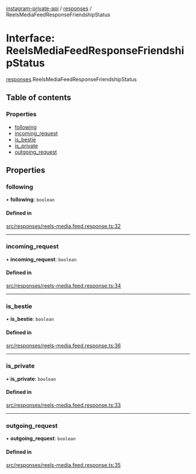 [instagram-private-api](../../README.md) / [responses](../../modules/responses.md) / ReelsMediaFeedResponseFriendshipStatus

# Interface: ReelsMediaFeedResponseFriendshipStatus

[responses](../../modules/responses.md).ReelsMediaFeedResponseFriendshipStatus

## Table of contents

### Properties

- [following](ReelsMediaFeedResponseFriendshipStatus.md#following)
- [incoming\_request](ReelsMediaFeedResponseFriendshipStatus.md#incoming_request)
- [is\_bestie](ReelsMediaFeedResponseFriendshipStatus.md#is_bestie)
- [is\_private](ReelsMediaFeedResponseFriendshipStatus.md#is_private)
- [outgoing\_request](ReelsMediaFeedResponseFriendshipStatus.md#outgoing_request)

## Properties

### following

• **following**: `boolean`

#### Defined in

[src/responses/reels-media.feed.response.ts:32](https://github.com/Nerixyz/instagram-private-api/blob/b3351b9/src/responses/reels-media.feed.response.ts#L32)

___

### incoming\_request

• **incoming\_request**: `boolean`

#### Defined in

[src/responses/reels-media.feed.response.ts:34](https://github.com/Nerixyz/instagram-private-api/blob/b3351b9/src/responses/reels-media.feed.response.ts#L34)

___

### is\_bestie

• **is\_bestie**: `boolean`

#### Defined in

[src/responses/reels-media.feed.response.ts:36](https://github.com/Nerixyz/instagram-private-api/blob/b3351b9/src/responses/reels-media.feed.response.ts#L36)

___

### is\_private

• **is\_private**: `boolean`

#### Defined in

[src/responses/reels-media.feed.response.ts:33](https://github.com/Nerixyz/instagram-private-api/blob/b3351b9/src/responses/reels-media.feed.response.ts#L33)

___

### outgoing\_request

• **outgoing\_request**: `boolean`

#### Defined in

[src/responses/reels-media.feed.response.ts:35](https://github.com/Nerixyz/instagram-private-api/blob/b3351b9/src/responses/reels-media.feed.response.ts#L35)
